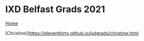 # IXD Belfast Grads 2021

[Home](https://eleventhirty.github.io/ixdgrads/)

[Christine](https://eleventhirty.github.io/ixdgrads/christine.html